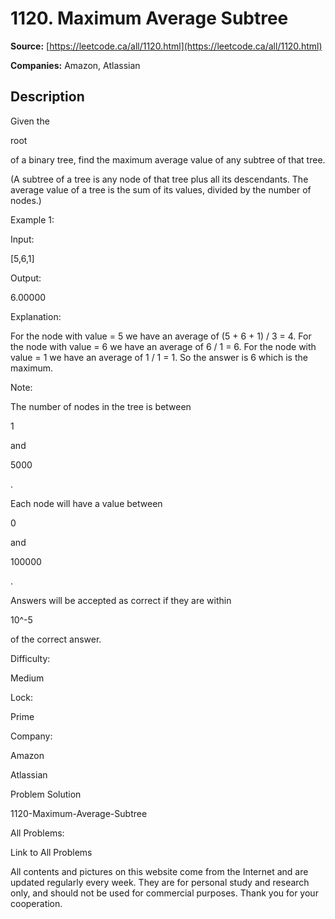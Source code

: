 # 1120. Maximum Average Subtree

**Source:** [https://leetcode.ca/all/1120.html](https://leetcode.ca/all/1120.html)

**Companies:** Amazon, Atlassian

## Description

Given the

root

of a binary tree, find the maximum average value of any subtree
        of that tree.

(A subtree of a tree is any node of that tree plus all its descendants. The average value of
        a tree is the sum of its values, divided by the number of nodes.)

Example 1:

Input:

[5,6,1]

Output:

6.00000

Explanation:

For the node with value = 5 we have an average of (5 + 6 + 1) / 3 = 4.
For the node with value = 6 we have an average of 6 / 1 = 6.
For the node with value = 1 we have an average of 1 / 1 = 1.
So the answer is 6 which is the maximum.

Note:

The number of nodes in the tree is between

1

and

5000

.

Each node will have a value between

0

and

100000

.

Answers will be accepted as correct if they are within

10^-5

of the correct
            answer.

Difficulty:

Medium

Lock:

Prime

Company:

Amazon

Atlassian

Problem Solution

1120-Maximum-Average-Subtree

All Problems:

Link to All Problems

All contents and pictures on this website come from the Internet and are updated regularly every week. They are for personal study and research only, and should not be used for commercial purposes. Thank you for your cooperation.

